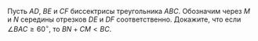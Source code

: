 Пусть $AD$, $BE$ и $CF$ биссектрисы треугольника $ABC$. Обозначим через $M$ и $N$ середины отрезков $DE$ и $DF$ соответственно. Докажите, что если $\angle BAC\geq 60^\circ$, то $BN+CM< BC$.
